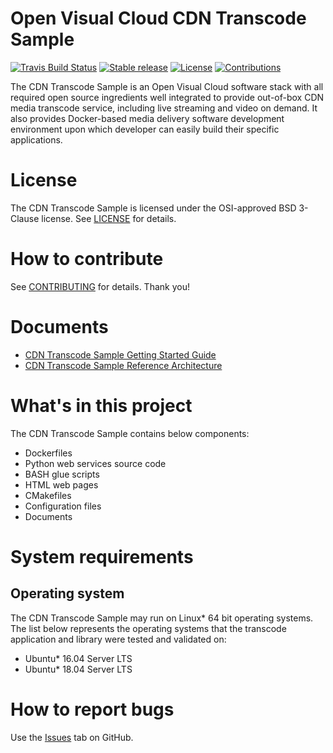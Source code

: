 # Open Visual Cloud CDN Transcode Sample
[![Travis Build Status](https://travis-ci.com/OpenVisualCloud/CDN-Transcode-Sample.svg?branch=master)](https://travis-ci.com/OpenVisualCloud/CDN-Transcode-Sample)
[![Stable release](https://img.shields.io/badge/latest_release-v1.0-green.svg)](https://github.com/OpenVisualCloud/CDN-Transcode-Sample/releases/tag/v1.0)
[![License](https://img.shields.io/badge/license-BSD_3_Clause-green.svg)](https://github.com/OpenVisualCloud/CDN-Transcode-Sample/blob/master/LICENSE)
[![Contributions](https://img.shields.io/badge/contributions-welcome-blue.svg)](https://github.com/OpenVisualCloud/CDN-Transcode-Sample/wiki)

The CDN Transcode Sample is an Open Visual Cloud software stack with all required open source ingredients well integrated to provide out-of-box CDN media transcode service, including live streaming and video on demand. It also provides Docker-based media delivery software development environment upon which developer can easily build their specific applications.

# License
The CDN Transcode Sample is licensed under the OSI-approved BSD 3-Clause license. See [LICENSE](LICENSE) for details.

# How to contribute
See [CONTRIBUTING](CONTRIBUTING.md) for details. Thank you!

# Documents
-  [CDN Transcode Sample Getting Started Guide](doc/CDN_Transcode_Sample_Getting_Started_Guide.md)
-  [CDN Transcode Sample Reference Architecture](doc/CDN_Transcode_Sample_RA.md)

# What's in this project
The CDN Transcode Sample contains below components:
-  Dockerfiles
-  Python web services source code
-  BASH glue scripts
-  HTML web pages
-  CMakefiles
-  Configuration files
-  Documents

# System requirements
## Operating system
The CDN Transcode Sample may run on Linux* 64 bit operating systems. The list below represents the operating systems that the transcode application and library were tested and validated on:
- Ubuntu* 16.04 Server LTS
- Ubuntu* 18.04 Server LTS

# How to report bugs
Use the [Issues](https://github.com/OpenVisualCloud/CDN-Transcode-Sample/issues) tab on GitHub.
